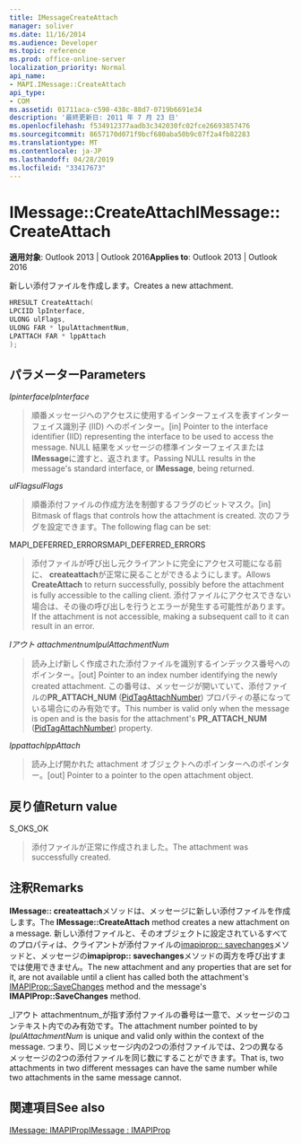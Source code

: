```yaml
---
title: IMessageCreateAttach
manager: soliver
ms.date: 11/16/2014
ms.audience: Developer
ms.topic: reference
ms.prod: office-online-server
localization_priority: Normal
api_name:
- MAPI.IMessage::CreateAttach
api_type:
- COM
ms.assetid: 01711aca-c598-438c-88d7-0719b6691e34
description: '最終更新日: 2011 年 7 月 23 日'
ms.openlocfilehash: f534912377aadb3c342030fc02fce26693857476
ms.sourcegitcommit: 8657170d071f9bcf680aba50b9c07f2a4fb82283
ms.translationtype: MT
ms.contentlocale: ja-JP
ms.lasthandoff: 04/28/2019
ms.locfileid: "33417673"
---
```

# <a name="imessagecreateattach"></a><span data-ttu-id="c8be3-103">IMessage::CreateAttach</span><span class="sxs-lookup"><span data-stu-id="c8be3-103">IMessage::CreateAttach</span></span>

  
  
<span data-ttu-id="c8be3-104">**適用対象**: Outlook 2013 | Outlook 2016</span><span class="sxs-lookup"><span data-stu-id="c8be3-104">**Applies to**: Outlook 2013 | Outlook 2016</span></span> 
  
<span data-ttu-id="c8be3-105">新しい添付ファイルを作成します。</span><span class="sxs-lookup"><span data-stu-id="c8be3-105">Creates a new attachment.</span></span>
  
```cpp
HRESULT CreateAttach(
LPCIID lpInterface,
ULONG ulFlags,
ULONG FAR * lpulAttachmentNum,
LPATTACH FAR * lppAttach
);
```

## <a name="parameters"></a><span data-ttu-id="c8be3-106">パラメーター</span><span class="sxs-lookup"><span data-stu-id="c8be3-106">Parameters</span></span>

 <span data-ttu-id="c8be3-107">_lpinterface_</span><span class="sxs-lookup"><span data-stu-id="c8be3-107">_lpInterface_</span></span>
  
> <span data-ttu-id="c8be3-108">順番メッセージへのアクセスに使用するインターフェイスを表すインターフェイス識別子 (IID) へのポインター。</span><span class="sxs-lookup"><span data-stu-id="c8be3-108">[in] Pointer to the interface identifier (IID) representing the interface to be used to access the message.</span></span> <span data-ttu-id="c8be3-109">NULL 結果をメッセージの標準インターフェイスまたは**IMessage**に渡すと、返されます。</span><span class="sxs-lookup"><span data-stu-id="c8be3-109">Passing NULL results in the message's standard interface, or **IMessage**, being returned.</span></span> 
    
 <span data-ttu-id="c8be3-110">_ulFlags_</span><span class="sxs-lookup"><span data-stu-id="c8be3-110">_ulFlags_</span></span>
  
> <span data-ttu-id="c8be3-111">順番添付ファイルの作成方法を制御するフラグのビットマスク。</span><span class="sxs-lookup"><span data-stu-id="c8be3-111">[in] Bitmask of flags that controls how the attachment is created.</span></span> <span data-ttu-id="c8be3-112">次のフラグを設定できます。</span><span class="sxs-lookup"><span data-stu-id="c8be3-112">The following flag can be set:</span></span>
    
<span data-ttu-id="c8be3-113">MAPI_DEFERRED_ERRORS</span><span class="sxs-lookup"><span data-stu-id="c8be3-113">MAPI_DEFERRED_ERRORS</span></span> 
  
> <span data-ttu-id="c8be3-114">添付ファイルが呼び出し元クライアントに完全にアクセス可能になる前に、 **createattach**が正常に戻ることができるようにします。</span><span class="sxs-lookup"><span data-stu-id="c8be3-114">Allows **CreateAttach** to return successfully, possibly before the attachment is fully accessible to the calling client.</span></span> <span data-ttu-id="c8be3-115">添付ファイルにアクセスできない場合は、その後の呼び出しを行うとエラーが発生する可能性があります。</span><span class="sxs-lookup"><span data-stu-id="c8be3-115">If the attachment is not accessible, making a subsequent call to it can result in an error.</span></span> 
    
 <span data-ttu-id="c8be3-116">_lアウト attachmentnum_</span><span class="sxs-lookup"><span data-stu-id="c8be3-116">_lpulAttachmentNum_</span></span>
  
> <span data-ttu-id="c8be3-117">読み上げ新しく作成された添付ファイルを識別するインデックス番号へのポインター。</span><span class="sxs-lookup"><span data-stu-id="c8be3-117">[out] Pointer to an index number identifying the newly created attachment.</span></span> <span data-ttu-id="c8be3-118">この番号は、メッセージが開いていて、添付ファイルの**PR_ATTACH_NUM** ([PidTagAttachNumber](pidtagattachnumber-canonical-property.md)) プロパティの基になっている場合にのみ有効です。</span><span class="sxs-lookup"><span data-stu-id="c8be3-118">This number is valid only when the message is open and is the basis for the attachment's **PR_ATTACH_NUM** ([PidTagAttachNumber](pidtagattachnumber-canonical-property.md)) property.</span></span>
    
 <span data-ttu-id="c8be3-119">_lppattach_</span><span class="sxs-lookup"><span data-stu-id="c8be3-119">_lppAttach_</span></span>
  
> <span data-ttu-id="c8be3-120">読み上げ開かれた attachment オブジェクトへのポインターへのポインター。</span><span class="sxs-lookup"><span data-stu-id="c8be3-120">[out] Pointer to a pointer to the open attachment object.</span></span>
    
## <a name="return-value"></a><span data-ttu-id="c8be3-121">戻り値</span><span class="sxs-lookup"><span data-stu-id="c8be3-121">Return value</span></span>

<span data-ttu-id="c8be3-122">S_OK</span><span class="sxs-lookup"><span data-stu-id="c8be3-122">S_OK</span></span> 
  
> <span data-ttu-id="c8be3-123">添付ファイルが正常に作成されました。</span><span class="sxs-lookup"><span data-stu-id="c8be3-123">The attachment was successfully created.</span></span>
    
## <a name="remarks"></a><span data-ttu-id="c8be3-124">注釈</span><span class="sxs-lookup"><span data-stu-id="c8be3-124">Remarks</span></span>

<span data-ttu-id="c8be3-125">**IMessage:: createattach**メソッドは、メッセージに新しい添付ファイルを作成します。</span><span class="sxs-lookup"><span data-stu-id="c8be3-125">The **IMessage::CreateAttach** method creates a new attachment on a message.</span></span> <span data-ttu-id="c8be3-126">新しい添付ファイルと、そのオブジェクトに設定されているすべてのプロパティは、クライアントが添付ファイルの[imapiprop:: savechanges](imapiprop-savechanges.md)メソッドと、メッセージの**imapiprop:: savechanges**メソッドの両方を呼び出すまでは使用できません。</span><span class="sxs-lookup"><span data-stu-id="c8be3-126">The new attachment and any properties that are set for it, are not available until a client has called both the attachment's [IMAPIProp::SaveChanges](imapiprop-savechanges.md) method and the message's **IMAPIProp::SaveChanges** method.</span></span> 
  
<span data-ttu-id="c8be3-127">_lアウト attachmentnum_が指す添付ファイルの番号は一意で、メッセージのコンテキスト内でのみ有効です。</span><span class="sxs-lookup"><span data-stu-id="c8be3-127">The attachment number pointed to by  _lpulAttachmentNum_ is unique and valid only within the context of the message.</span></span> <span data-ttu-id="c8be3-128">つまり、同じメッセージ内の2つの添付ファイルでは、2つの異なるメッセージの2つの添付ファイルを同じ数にすることができます。</span><span class="sxs-lookup"><span data-stu-id="c8be3-128">That is, two attachments in two different messages can have the same number while two attachments in the same message cannot.</span></span> 
  
## <a name="see-also"></a><span data-ttu-id="c8be3-129">関連項目</span><span class="sxs-lookup"><span data-stu-id="c8be3-129">See also</span></span>



[<span data-ttu-id="c8be3-130">IMessage: IMAPIProp</span><span class="sxs-lookup"><span data-stu-id="c8be3-130">IMessage : IMAPIProp</span></span>](imessageimapiprop.md)

